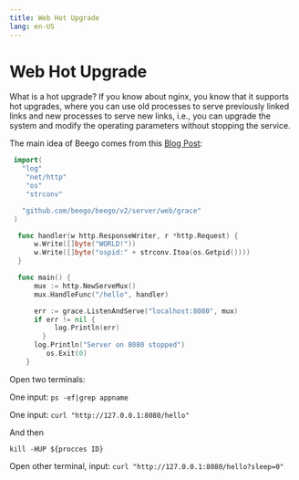 ```yaml
---
title: Web Hot Upgrade
lang: en-US
---
```


# Web Hot Upgrade

What is a hot upgrade? If you know about nginx, you know that it supports hot upgrades, where you can use old processes to serve previously linked links and new processes to serve new links, i.e., you can upgrade the system and modify the operating parameters without stopping the service.

The main idea of Beego comes from this [Blog Post](http://grisha.org/blog/2014/06/03/graceful-restart-in-golang/):

```go
 import(
   "log"
	"net/http"
	"os"
    "strconv"

   "github.com/beego/beego/v2/server/web/grace"
 )

  func handler(w http.ResponseWriter, r *http.Request) {
	  w.Write([]byte("WORLD!"))
      w.Write([]byte("ospid:" + strconv.Itoa(os.Getpid())))
  }

  func main() {
      mux := http.NewServeMux()
      mux.HandleFunc("/hello", handler)

      err := grace.ListenAndServe("localhost:8080", mux)
      if err != nil {
		   log.Println(err)
	    }
      log.Println("Server on 8080 stopped")
	     os.Exit(0)
    }
```

Open two terminals:

One input: `ps -ef|grep appname`

One input: `curl "http://127.0.0.1:8080/hello"`

And then 

`kill -HUP ${procces ID}`

Open other terminal, input: `curl "http://127.0.0.1:8080/hello?sleep=0"`
